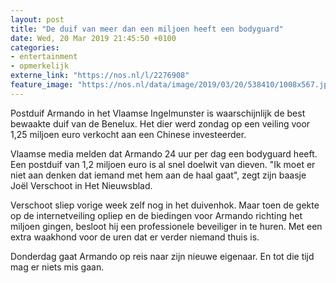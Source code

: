 ```yaml
---
layout: post
title: "De duif van meer dan een miljoen heeft een bodyguard"
date: Wed, 20 Mar 2019 21:45:50 +0100
categories: 
- entertainment 
- opmerkelijk 
externe_link: "https://nos.nl/l/2276908"
feature_image: "https://nos.nl/data/image/2019/03/20/538410/1008x567.jpg"
---
```


<p>Postduif Armando in het Vlaamse Ingelmunster is waarschijnlijk de best bewaakte duif van de Benelux. Het dier werd zondag op een veiling voor 1,25 miljoen euro verkocht aan een Chinese investeerder.</p>
<p>Vlaamse media melden dat Armando 24 uur per dag een bodyguard heeft. Een postduif van 1,2 miljoen euro is al snel doelwit van dieven. "Ik moet er niet aan denken dat iemand met hem aan de haal gaat", zegt zijn baasje Joël Verschoot in Het Nieuwsblad.</p>
<p>Verschoot sliep vorige week zelf nog in het duivenhok. Maar toen de gekte op de internetveiling opliep en de biedingen voor Armando richting het miljoen gingen, besloot hij een professionele beveiliger in te huren. Met een extra waakhond voor de uren dat er verder niemand thuis is.</p>
<p>Donderdag gaat Armando op reis naar zijn nieuwe eigenaar. En tot die tijd mag er niets mis gaan.</p>
